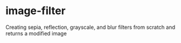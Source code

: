 # image-filter
 Creating sepia, reflection, grayscale, and blur filters from scratch and returns a modified image
